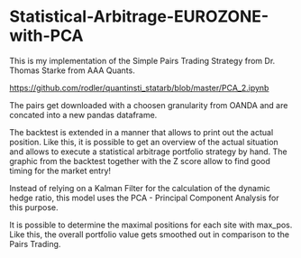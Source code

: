 # Statistical-Arbitrage-EUROZONE-with-PCA

This is my implementation of the Simple Pairs Trading Strategy from Dr. Thomas Starke from AAA Quants.

https://github.com/rodler/quantinsti_statarb/blob/master/PCA_2.ipynb

The pairs get downloaded with a choosen granularity from OANDA and are concated into a new pandas dataframe.

The backtest is extended in a manner that allows to print out the actual position. Like this, it is possible to get an overview of the actual situation and allows to execute a statistical arbitrage portfolio strategy by hand. The graphic from the backtest together with the Z score allow to find good timing for the market entry!

Instead of relying on a Kalman Filter for the calculation of the dynamic hedge ratio, this model uses the PCA - Principal Component Analysis for this purpose. 

It is possible to determine the maximal positions for each site with max_pos. Like this, the overall portfolio value gets smoothed out in comparison to the Pairs Trading. 
